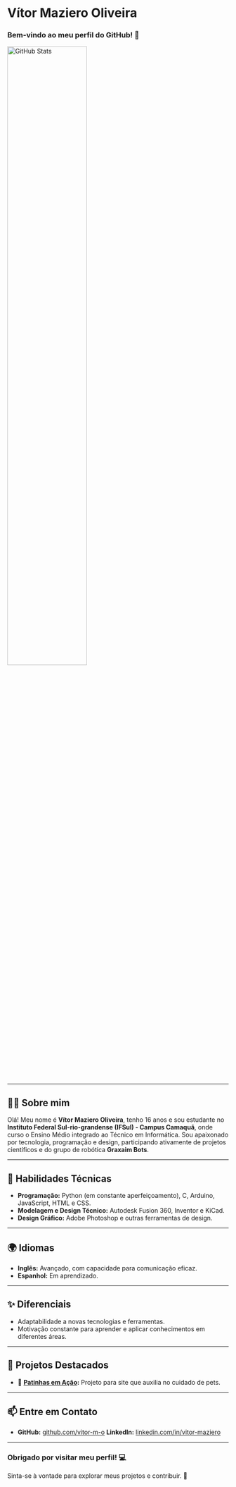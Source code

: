 #  Vítor Maziero Oliveira

### Bem-vindo ao meu perfil do GitHub! 👋

<img src="https://github-readme-stats.vercel.app/api?username=vitor-m-o&show_icons=true&theme=radical" alt="GitHub Stats" width="60%">

---

## 👨‍💻 Sobre mim

Olá! Meu nome é **Vítor Maziero Oliveira**, tenho 16 anos e sou estudante no **Instituto Federal Sul-rio-grandense (IFSul) - Campus Camaquã**, onde curso o Ensino Médio integrado ao Técnico em Informática. Sou apaixonado por tecnologia, programação e design, participando ativamente de projetos científicos e do grupo de robótica **Graxaim Bots**.

---

## 🚀 Habilidades Técnicas

- **Programação:** Python (em constante aperfeiçoamento), C, Arduino, JavaScript, HTML e CSS.
- **Modelagem e Design Técnico:** Autodesk Fusion 360, Inventor e KiCad.
- **Design Gráfico:** Adobe Photoshop e outras ferramentas de design.

---

## 🌍 Idiomas

- **Inglês:** Avançado, com capacidade para comunicação eficaz.
- **Espanhol:** Em aprendizado.

---

## ✨ Diferenciais

- Adaptabilidade a novas tecnologias e ferramentas.
- Motivação constante para aprender e aplicar conhecimentos em diferentes áreas.

---
<!---
## 📈 Minhas Estatísticas

<img src="https://github-readme-streak-stats.herokuapp.com/?user=vitor-m-o&theme=radical" alt="GitHub Streak Stats" width="60%">

---
-->
## 🌟 Projetos Destacados

- 🦴 **[Patinhas em Ação]([https://github.com/vitor-m-o/projeto-x](https://github.com/vitor-m-o/patinhasemacao.github.io)):** Projeto para site que auxilia no cuidado de pets.
<!--- - 🤖 **[Robótica](https://github.com/vitor-m-o/robotica):** Outro projeto marcante relacionado ao Graxaim Bots.-->
---

## 📫 Entre em Contato

- **GitHub:** [github.com/vitor-m-o](https://github.com/vitor-m-o)
**LinkedIn:** [linkedin.com/in/vitor-maziero](https://www.linkedin.com/in/vitor-maziero](https://www.linkedin.com/in/v%C3%ADtor-maziero-oliveira-58767032a/))

---

### Obrigado por visitar meu perfil! 💻
Sinta-se à vontade para explorar meus projetos e contribuir. 🚀
